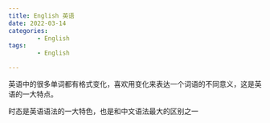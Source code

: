 ```yaml
---
title: English 英语
date: 2022-03-14
categories:
        - English
tags: 
        - English

---
```


英语中的很多单词都有格式变化，喜欢用变化来表达一个词语的不同意义，这是英语的一大特点。

时态是英语语法的一大特色，也是和中文语法最大的区别之一
